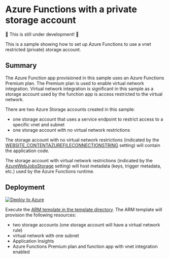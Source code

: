 # Azure Functions with a private storage account

:construction: This is still under development! :construction:

This is a sample showing how to set up Azure Functions to use a vnet restricted (private) storage account.  

## Summary

The Azure Function app provisioned in this sample uses an Azure Functions Premium plan.  The Premium plan is used to enable virtual network integration.  Virtual network integration is significant in this sample as a storage account used by the function app is access restricted to the virtual network.

There are two Azure Storage accounts created in this sample:

- one storage account that uses a service endpoint to restrict access to a specific vnet and subnet
- one storage account with no virtual network restrictions

The storage account with no virtual network restrictions (indicated by the [WEBSITE_CONTENTAZUREFILECONNECTIONSTRING](https://docs.microsoft.com/azure/azure-functions/functions-app-settings#website_contentazurefileconnectionstring) setting) will contain the application code.

The storage account with virtual network restrictions (indicated by the [AzureWebJobsStorage](https://docs.microsoft.com/azure/azure-functions/functions-app-settings#azurewebjobsstorage) setting) will host metadata (keys, trigger metadata, etc.) used by the Azure Functions runtime.

## Deployment

[![Deploy to Azure](https://aka.ms/deploytoazurebutton)](https://portal.azure.com/#create/Microsoft.Template/uri/https%3A%2F%2Fgithub.com%2Fmcollier%2Fazure-functions-private-storage.git)

Execute the [ARM template in the template directory](./template/azuredeploy.json).  The ARM template will provision the following resources:

- two storage accounts (one storage account will have a virtual network rule)
- virtual network with one subnet
- Application Insights
- Azure Functions Premium plan and function app with vnet integration enabled

